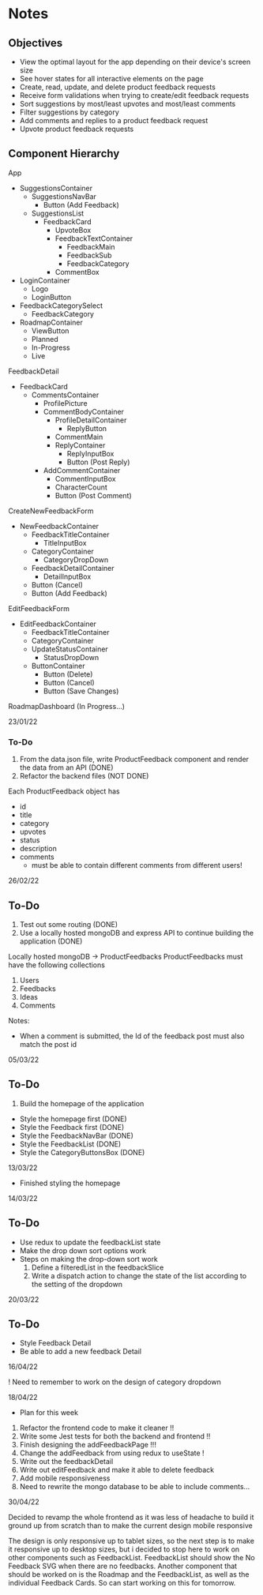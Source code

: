 # Notes

## Objectives

- View the optimal layout for the app depending on their device's screen size
- See hover states for all interactive elements on the page
- Create, read, update, and delete product feedback requests
- Receive form validations when trying to create/edit feedback requests
- Sort suggestions by most/least upvotes and most/least comments
- Filter suggestions by category
- Add comments and replies to a product feedback request
- Upvote product feedback requests

## Component Hierarchy

App

- SuggestionsContainer
  - SuggestionsNavBar
    - Button (Add Feedback)
  - SuggestionsList
    - FeedbackCard
      - UpvoteBox
      - FeedbackTextContainer
        - FeedbackMain
        - FeedbackSub
        - FeedbackCategory
      - CommentBox
- LoginContainer
  - Logo
  - LoginButton
- FeedbackCategorySelect
  - FeedbackCategory
- RoadmapContainer
  - ViewButton
  - Planned
  - In-Progress
  - Live

FeedbackDetail

- FeedbackCard
  - CommentsContainer
    - ProfilePicture
    - CommentBodyContainer
      - ProfileDetailContainer
        - ReplyButton
      - CommentMain
      - ReplyContainer
        - ReplyInputBox
        - Button (Post Reply)
    - AddCommentContainer
      - CommentInputBox
      - CharacterCount
      - Button (Post Comment)

CreateNewFeedbackForm

- NewFeedbackContainer
  - FeedbackTitleContainer
    - TitleInputBox
  - CategoryContainer
    - CategoryDropDown
  - FeedbackDetailContainer
    - DetailInputBox
  - Button (Cancel)
  - Button (Add Feedback)

EditFeedbackForm

- EditFeedbackContainer
  - FeedbackTitleContainer
  - CategoryContainer
  - UpdateStatusContainer
    - StatusDropDown
  - ButtonContainer
    - Button (Delete)
    - Button (Cancel)
    - Button (Save Changes)

RoadmapDashboard (In Progress...)

23/01/22

### To-Do

1. From the data.json file, write ProductFeedback component and render the data from an API (DONE)
2. Refactor the backend files (NOT DONE)

Each ProductFeedback object has

- id
- title
- category
- upvotes
- status
- description
- comments
  - must be able to contain different comments from different users!

26/02/22

## To-Do

1. Test out some routing (DONE)
2. Use a locally hosted mongoDB and express API to continue building the application (DONE)

Locally hosted mongoDB -> ProductFeedbacks
ProductFeedbacks must have the following collections

1. Users
2. Feedbacks
3. Ideas
4. Comments

Notes:

- When a comment is submitted, the Id of the feedback post must also match the post id

05/03/22

## To-Do

1. Build the homepage of the application

- Style the homepage first (DONE)
- Style the Feedback first (DONE)
- Style the FeedbackNavBar (DONE)
- Style the FeedbackList (DONE)
- Style the CategoryButtonsBox (DONE)

13/03/22

- Finished styling the homepage

14/03/22

## To-Do

- Use redux to update the feedbackList state
- Make the drop down sort options work
- Steps on making the drop-down sort work
  1. Define a filteredList in the feedbackSlice
  2. Write a dispatch action to change the state of the list according to the setting of the dropdown

20/03/22

## To-Do

- Style Feedback Detail
- Be able to add a new feedback Detail

16/04/22

! Need to remember to work on the design of category dropdown

18/04/22

- Plan for this week

1. Refactor the frontend code to make it cleaner !!
2. Write some Jest tests for both the backend and frontend !!
3. Finish designing the addFeedbackPage !!!
4. Change the addFeedback from using redux to useState !
5. Write out the feedbackDetail
6. Write out editFeedback and make it able to delete feedback
7. Add mobile responsiveness
8. Need to rewrite the mongo database to be able to include comments...

30/04/22

Decided to revamp the whole frontend as it was less of headache to build it ground up from scratch than to make the current design mobile responsive

The design is only responsive up to tablet sizes, so the next step is to make it responsive up to desktop sizes, but i decided to stop here to work on other components such as FeedbackList. FeedbackList should show the No Feedback SVG when there are no feedbacks. Another component that should be worked on is the Roadmap and the FeedbackList, as well as the individual Feedback Cards. So can start working on this for tomorrow.
